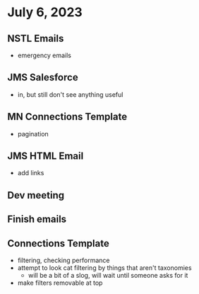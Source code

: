 # July 6, 2023

## NSTL Emails
- emergency emails

## JMS Salesforce
- in, but still don't see anything useful

## MN Connections Template
- pagination

## JMS HTML Email
- add links

## Dev meeting

## Finish emails

## Connections Template
- filtering, checking performance
- attempt to look cat filtering by things that aren't taxonomies
	- will be a bit of a slog, will wait until someone asks for it
- make filters removable at top
